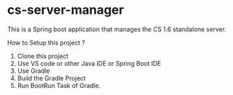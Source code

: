 # cs-server-manager
This is a Spring boot application that manages the CS 1.6 standalone server.

How to Setup this project ?

1. Clone this project
2. Use VS code or other Java IDE or Spring Boot IDE
3. Use Gradle
4. Build the Gradle Project
5. Run BootRun Task of Gradle.


